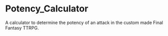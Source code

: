 # Potency_Calculator
A calculator to determine the potency of an attack in the custom made Final Fantasy TTRPG.

